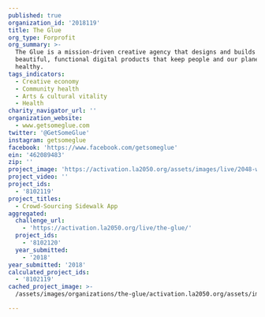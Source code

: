 ```yaml
---
published: true
organization_id: '2018119'
title: The Glue
org_type: Forprofit
org_summary: >-
  The Glue is a mission-driven creative agency that designs and builds
  beautiful, functional digital products that keep people and our planet
  healthy.
tags_indicators:
  - Creative economy
  - Community health
  - Arts & cultural vitality
  - Health
charity_navigator_url: ''
organization_website:
  - www.getsomeglue.com
twitter: '@GetSomeGlue'
instagram: getsomeglue
facebook: 'https://www.facebook.com/getsomeglue'
ein: '462089483'
zip: ''
project_image: 'https://activation.la2050.org/assets/images/live/2048-wide/the-glue.jpg'
project_video: ''
project_ids:
  - '8102119'
project_titles:
  - Crowd-Sourcing Sidewalk App
aggregated:
  challenge_url:
    - 'https://activation.la2050.org/live/the-glue/'
  project_ids:
    - '8102120'
  year_submitted:
    - '2018'
year_submitted: '2018'
calculated_project_ids:
  - '8102119'
cached_project_image: >-
  /assets/images/organizations/the-glue/activation.la2050.org/assets/images/live/2048-wide/the-glue.jpg

---
```

